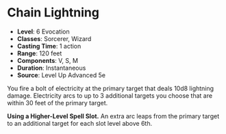 # Chain Lightning

- **Level**: 6 Evocation
- **Classes**: Sorcerer, Wizard
- **Casting Time**: 1 action
- **Range**: 120 feet
- **Components**: V, S, M
- **Duration**: Instantaneous
- **Source**: Level Up Advanced 5e

You fire a bolt of electricity at the primary target that deals 10d8 lightning damage. Electricity arcs to up to 3 additional targets you choose that are within 30 feet of the primary target.

**Using a Higher-Level Spell Slot.** An extra arc leaps from the primary target to an additional target for each slot level above 6th.
